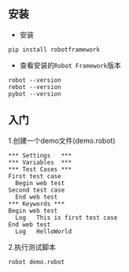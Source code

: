 ## 安装
- 安装
```
pip install robotframework
```

- 查看安装的`Robot Framework`版本
```
robot --version
rebot --version
pybot --version
```

## 入门
1.创建一个demo文件(demo.robot)
```
*** Settings   ***
*** Variables  ***
*** Test Cases ***
First test case     
  Begin web test 
Second test case    
  End web test                
*** Keywords ***                
Begin web test                      
  Log   This is first test case              
End web test           
  Log   HelloWorld
```

2.执行测试脚本
```
robot demo.robot
```